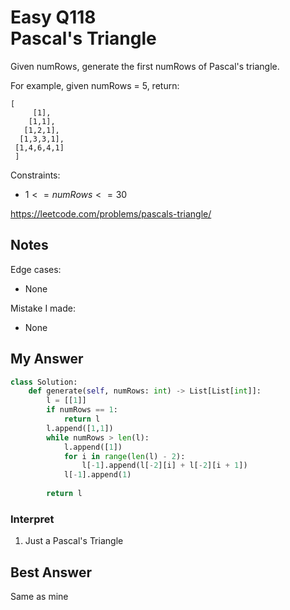 # Easy Q118 <br> Pascal's Triangle

Given numRows, generate the first numRows of Pascal's triangle.

For example, given numRows = 5, return:

```
[
     [1],
    [1,1],
   [1,2,1],
  [1,3,3,1],
 [1,4,6,4,1]
 ]
```
Constraints:
* $1 <= numRows <= 30$

https://leetcode.com/problems/pascals-triangle/

## Notes
Edge cases:
* None

Mistake I made:
* None

## My Answer
```Python
class Solution:
    def generate(self, numRows: int) -> List[List[int]]:
        l = [[1]]
        if numRows == 1:
            return l
        l.append([1,1])
        while numRows > len(l):
            l.append([1])
            for i in range(len(l) - 2):
                l[-1].append(l[-2][i] + l[-2][i + 1])
            l[-1].append(1)
                
        return l
```

### Interpret
1. Just a Pascal's Triangle

## Best Answer
Same as mine







